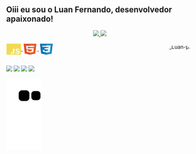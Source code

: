 ## Oiii eu sou o Luan Fernando, desenvolvedor apaixonado!
<div align="center">
  <a href="https://github.com/luanmaindev">
  <img height="180em" src="https://github-readme-stats.vercel.app/api?username=luanmaindev&show_icons=true&theme=tokyonight&include_all_commits=true&count_private=true"/>
  <img height="180em" src="https://github-readme-stats.vercel.app/api/top-langs/?username=luanmaindev&layout=compact&langs_count=7&theme=tokyonight"/>
</div>
<div style="display: inline_block"><br>
  <img align="center" alt="Luan-Js" height="30" width="40" src="https://raw.githubusercontent.com/devicons/devicon/master/icons/javascript/javascript-plain.svg">
  <img align="center" alt="Luan-HTML" height="30" width="40" src="https://raw.githubusercontent.com/devicons/devicon/master/icons/html5/html5-original.svg">
  <img align="center" alt="Luan-CSS" height="30" width="40" src="https://raw.githubusercontent.com/devicons/devicon/master/icons/css3/css3-original.svg">
  <img align="right" alt="Luan-pic" height="150" style="border-radius:50px;" src="https://media2.giphy.com/media/lv9hJHsMSLMYRnDgls/giphy.gif?cid=790b7611mytlrf0cepqhdjus1iber5qa9xsap57nlkkrj1zb&rid=giphy.gif&ct=s">
</div>
  
  ##
 
<div> 
  <a href="https://instagram.com/luan_ssk" target="_blank"><img src="https://img.shields.io/badge/-Instagram-%23E4405F?style=for-the-badge&logo=instagram&logoColor=white" target="_blank"></a>
 <a href="https://discord.gg" target="_blank"><img src="https://img.shields.io/badge/Discord-7289DA?style=for-the-badge&logo=discord&logoColor=white" target="_blank"></a> 
  <a href = "mailto:luanmaindev@gmail.com"><img src="https://img.shields.io/badge/-Gmail-%23333?style=for-the-badge&logo=gmail&logoColor=white" target="_blank"></a>
  <a href="https://www.linkedin.com/" target="_blank"><img src="https://img.shields.io/badge/-LinkedIn-%230077B5?style=for-the-badge&logo=linkedin&logoColor=white" target="_blank"></a> 
 
  ![Snake animation](https://github.com/luanmaindev/luanmaindev/blob/output/github-contribution-grid-snake.svg)
 
</div>
